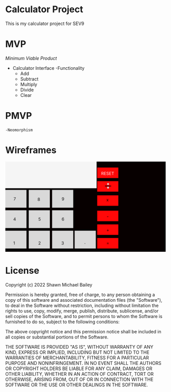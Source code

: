 # Calculator Project
This is my calculator project for SEV9

# MVP
*Minimum Viable Product*

- Calculator Interface 
-Functionality
    - Add
    - Subtract
    - Multiply
    - Divide
    - Clear

 # PMVP
    -Neomorphism 

# Wireframes
![my wire frame](WireFrame.png)

# License
Copyright (c) 2022 Shawn Michael Bailey

Permission is hereby granted, free of charge, to any person obtaining a copy
of this software and associated documentation files (the "Software"), to deal
in the Software without restriction, including without limitation the rights
to use, copy, modify, merge, publish, distribute, sublicense, and/or sell
copies of the Software, and to permit persons to whom the Software is
furnished to do so, subject to the following conditions:

The above copyright notice and this permission notice shall be included in all
copies or substantial portions of the Software.

THE SOFTWARE IS PROVIDED "AS IS", WITHOUT WARRANTY OF ANY KIND, EXPRESS OR
IMPLIED, INCLUDING BUT NOT LIMITED TO THE WARRANTIES OF MERCHANTABILITY,
FITNESS FOR A PARTICULAR PURPOSE AND NONINFRINGEMENT. IN NO EVENT SHALL THE
AUTHORS OR COPYRIGHT HOLDERS BE LIABLE FOR ANY CLAIM, DAMAGES OR OTHER
LIABILITY, WHETHER IN AN ACTION OF CONTRACT, TORT OR OTHERWISE, ARISING FROM,
OUT OF OR IN CONNECTION WITH THE SOFTWARE OR THE USE OR OTHER DEALINGS IN THE
SOFTWARE.
